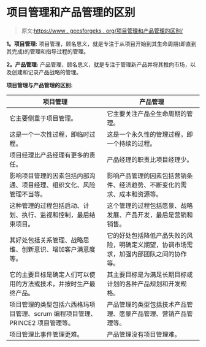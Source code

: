 # 项目管理和产品管理的区别

> 原文:[https://www . geesforgeks . org/项目管理和产品管理的区别/](https://www.geeksforgeeks.org/difference-between-project-management-and-product-management/)

**1。项目管理:**
项目管理，顾名思义，就是专注于从项目开始到其生命周期(即直到其完成)的管理和指导过程的管理。

**2。产品管理:**
产品管理，顾名思义，就是专注于管理新产品并将其推向市场，以及创建和记录产品战略的管理。

**项目管理与产品管理的区别:**

<center>

| 项目管理 | 产品管理 |
| --- | --- |
| 它主要侧重于项目管理。 | 它主要关注产品全生命周期的管理。 |
| 这是一个一次性过程，即临时过程。 | 这是一个永久性的管理过程，即一个持续的过程。 |
| 项目经理比产品经理有更多的责任。 | 产品经理的职责比项目经理少。 |
| 影响项目管理的因素包括内部沟通、项目经理、组织文化、风险管理不当等。 | 影响产品管理的因素包括营销条件、经济趋势、不断变化的需求、成本和资源等。 |
| 这种管理的过程包括启动、计划、执行、监视和控制，最后结束项目。 | 这个管理的过程包括愿景、战略发展、产品开发，最后是营销和销售。 |
| 其好处包括关系管理、战略思维、创新意识、增加客户满意度等。 | 它的好处包括降低产品失败的风险，明确定义期望，协调市场需求，加强内部团队之间的协作等。 |
| 它的主要目标是确定人们可以使用的方法或技术，并按时生产最终产品。 | 其主要目标是为满足长期目标或计划的各种产品规划和开发规格。 |
| 项目管理的类型包括六西格玛项目管理、scrum 编程项目管理、PRINCE2 项目管理等。 | 产品管理的类型包括技术产品管理、愿景产品管理、营销产品管理等。 |
| 项目管理比事件管理更难。 | 产品管理没有项目管理难。 |

</center>